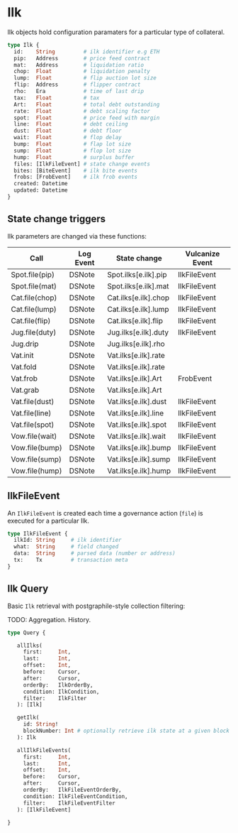 # Ilk

Ilk objects hold configuration paramaters for a particular type of collateral.

```graphql
type Ilk {
  id:    String         # ilk identifier e.g ETH
  pip:   Address        # price feed contract
  mat:   Address        # liquidation ratio
  chop:  Float          # liquidation penalty
  lump:  Float          # flip auction lot size
  flip:  Address        # flipper contract
  rho:   Era            # time of last drip
  tax:   Float          # tax
  Art:   Float          # total debt outstanding
  rate:  Float          # debt scaling factor
  spot:  Float          # price feed with margin
  line:  Float          # debt ceiling
  dust:  Float          # debt floor
  wait:  Float          # flop delay
  bump:  Float          # flap lot size
  sump:  Float          # flop lot size
  hump:  Float          # surplus buffer
  files: [IlkFileEvent] # state change events
  bites: [BiteEvent]    # ilk bite events
  frobs: [FrobEvent]    # ilk frob events
  created: Datetime
  updated: Datetime
}
```

## State change triggers

Ilk parameters are changed via these functions:

| Call           | Log Event | State change         | Vulcanize Event |
| -------------- | --------- | -------------------- | --------------- |
| Spot.file(pip) | DSNote    | Spot.ilks[e.ilk].pip | IlkFileEvent |
| Spot.file(mat) | DSNote    | Spot.ilks[e.ilk].mat | IlkFileEvent |
| Cat.file(chop) | DSNote    | Cat.ilks[e.ilk].chop | IlkFileEvent |
| Cat.file(lump) | DSNote    | Cat.ilks[e.ilk].lump | IlkFileEvent |
| Cat.file(flip) | DSNote    | Cat.ilks[e.ilk].flip | IlkFileEvent |
| Jug.file(duty) | DSNote    | Jug.ilks[e.ilk].duty | IlkFileEvent |
| Jug.drip       | DSNote    | Jug.ilks[e.ilk].rho  |              |
| Vat.init       | DSNote    | Vat.ilks[e.ilk].rate |              |
| Vat.fold       | DSNote    | Vat.ilks[e.ilk].rate |              |
| Vat.frob       | DSNote    | Vat.ilks[e.ilk].Art  | FrobEvent    |
| Vat.grab       | DSNote    | Vat.ilks[e.ilk].Art  |              |
| Vat.file(dust) | DSNote    | Vat.ilks[e.ilk].dust | IlkFileEvent |
| Vat.file(line) | DSNote    | Vat.ilks[e.ilk].line | IlkFileEvent |
| Vat.file(spot) | DSNote    | Vat.ilks[e.ilk].spot | IlkFileEvent |
| Vow.file(wait) | DSNote    | Vat.ilks[e.ilk].wait | IlkFileEvent |
| Vow.file(bump) | DSNote    | Vat.ilks[e.ilk].bump | IlkFileEvent |
| Vow.file(sump) | DSNote    | Vat.ilks[e.ilk].sump | IlkFileEvent |
| Vow.file(hump) | DSNote    | Vat.ilks[e.ilk].hump | IlkFileEvent |

## IlkFileEvent

An `IlkFileEvent` is created each time a governance action (`file`) is executed
for a particular Ilk.

```graphql
type IlkFileEvent {
  ilkId: String     # ilk identifier
  what:  String     # field changed
  data:  String     # parsed data (number or address)
  tx:    Tx         # transaction meta
}
```

## Ilk Query

Basic `Ilk` retrieval with postgraphile-style collection filtering:

TODO: Aggregation. History.

```graphql
type Query {

   allIlks(
     first:     Int,
     last:      Int,
     offset:    Int,
     before:    Cursor,
     after:     Cursor,
     orderBy:   IlkOrderBy,
     condition: IlkCondition,
     filter:    IlkFilter
   ): [Ilk]

   getIlk(
     id: String!
     blockNumber: Int # optionally retrieve ilk state at a given block height
   ): Ilk

   allIlkFileEvents(
     first:     Int,
     last:      Int,
     offset:    Int,
     before:    Cursor,
     after:     Cursor,
     orderBy:   IlkFileEventOrderBy,
     condition: IlkFileEventCondition,
     filter:    IlkFileEventFilter
   ): [IlkFileEvent]

}
```
